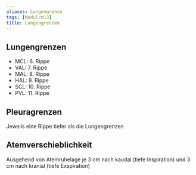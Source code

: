 ```yaml
---
aliases: Lungengrenze
tags: [Modul/m13]
title: Lungengrenzen
---
```

## Lungengrenzen

- MCL: 6. Rippe
- VAL: 7. Rippe
- MAL: 8. Rippe
- HAL: 9. Rippe
- SCL: 10. Rippe
- PVL: 11. Rippe

## Pleuragrenzen

Jeweils eine Rippe tiefer als die Lungengrenzen

## Atemverschieblichkeit

Ausgehend von Atemruhelage je 3 cm nach kaudal (tiefe Inspiration) und 3 cm nach kranial (tiefe Exspiration)

